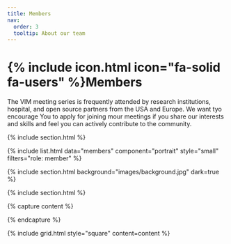 ```yaml
---
title: Members
nav:
  order: 3
  tooltip: About our team
---
```


# {% include icon.html icon="fa-solid fa-users" %}Members

The VIM meeting series is frequently attended by research institutions, hospital, and open source partners from the USA and Europe. We want tyo encourage You to apply for joining mour meetings if you share our interests and skills and feel you can actively contribute to the community.

{% include section.html %}

{% include list.html data="members" component="portrait" style="small" filters="role: member" %}

{% include section.html background="images/background.jpg" dark=true %}


{% include section.html %}

{% capture content %}


{% endcapture %}

{% include grid.html style="square" content=content %}
